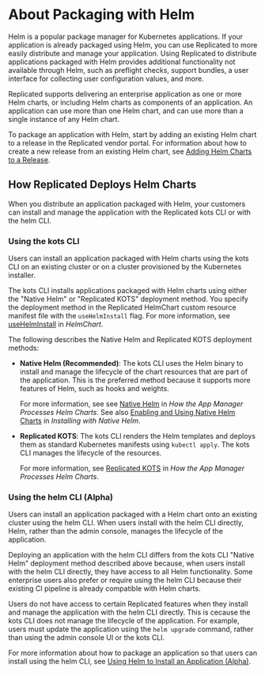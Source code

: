 # About Packaging with Helm

Helm is a popular package manager for Kubernetes applications. If your application is already packaged using Helm, you can use Replicated to more easily distribute and manage your application. Using Replicated to distribute applications packaged with Helm provides additional functionality not available through Helm, such as preflight checks, support bundles, a user interface for collecting user configuration values, and more.

Replicated supports delivering an enterprise application as one or more Helm charts, or including Helm charts as components of an application. An application can use more than one Helm chart, and can use more than a single instance of any Helm chart.

To package an application with Helm, start by adding an existing Helm chart to a release in the Replicated vendor portal. For information about how to create a new release from an existing Helm chart, see [Adding Helm Charts to a Release](helm-release).

## How Replicated Deploys Helm Charts

When you distribute an application packaged with Helm, your customers can install and manage the application with the Replicated kots CLI or with the helm CLI.

### Using the kots CLI

Users can install an application packaged with Helm charts using the kots CLI on an existing cluster or on a cluster provisioned by the Kubernetes installer.

The kots CLI installs applications packaged with Helm charts using either the "Native Helm" or "Replicated KOTS" deployment method. You specify the deployment method in the Replicated HelmChart custom resource manifest file with the `useHelmInstall` flag. For more information, see [useHelmInstall](/reference/helmchart#usehelminstall) in _HelmChart_.

The following describes the Native Helm and Replicated KOTS deployment methods:

* **Native Helm (Recommended)**: The kots CLI uses the Helm binary to install and manage the lifecycle of the chart resources that are part of the application. This is the preferred method because it supports more features of Helm, such as hooks and weights.

   For more information, see see [Native Helm](helm-processing#native-helm) in _How the App Manager Processes Helm Charts_. See also [Enabling and Using Native Helm Charts](helm-installing-native-helm) in _Installing with Native Helm_.

* **Replicated KOTS**: The kots CLI renders the Helm templates and deploys them as standard Kubernetes manifests using `kubectl apply`. The kots CLI manages the lifecycle of the resources.

   For more information, see [Replicated KOTS](helm-processing#replicated-kots) in _How the App Manager Processes Helm Charts_.

### Using the helm CLI (Alpha)

Users can install an application packaged with a Helm chart onto an existing cluster using the helm CLI. When users install with the helm CLI directly, Helm, rather than the admin console, manages the lifecycle of the application.

Deploying an application with the helm CLI differs from the kots CLI "Native Helm" deployment method described above because, when users install with the helm CLI directly, they have access to all Helm functionality. Some enterprise users also prefer or require using the helm CLI because their existing CI pipeline is already compatible with Helm charts.

Users do not have access to certain Replicated features when they install and manage the application with the helm CLI directly. This is cecause the kots CLI does not manage the lifecycle of the application. For example, users must update the application using the `helm upgrade` command, rather than using the admin console UI or the kots CLI.

For more information about how to package an application so that users can install using the helm CLI, see [Using Helm to Install an Application (Alpha)](helm-install).
